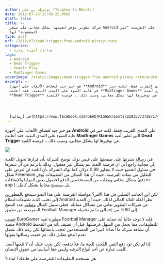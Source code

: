 ```yaml
---
author: يوغرطة بن علي (Youghourta Benali)
date: 2012-07-25T15:08:25.000Z
draft: false
title: >-
  شركة تطوير توفر لعبتها بشكل مجاني على متجر Android احتجاجا على القرصنة "غير
  المعقولة" لها  
type: post
url: /2012/07/dead-trigger-free-android-piracy-rate/
categories:
  - هواتف/ أجهزة لوحية
tags:
  - Android
  - Dead Trigger
  - Google Play
  - Madfinger Games
coverImage: /static/images/dead-trigger-free-android-piracy-rate/android-piracy.png
excerpt: >-
  هو خبر جيد لعشاق الألعاب على أجهزة **Android** على المدى القريب فقط، لكنه خبر
  في غاية السوء على المدى البعيد، فقد أعلنت **Madfinger Games** التي تُطور لُعبة
  **Dead Trigger** عن توفيرها لها بشكل مجاني، وسبب ذلك... قرصنة اللعبة.




  في [رسالة](https://www.facebook.com/DEADTRIGGER/posts/228353737287174) نشرتها
---
```

هو خبر جيد لعشاق الألعاب على أجهزة **Android** على المدى القريب فقط، لكنه خبر في غاية السوء على المدى البعيد، فقد أعلنت **Madfinger Games** التي تُطور لُعبة **Dead Trigger** عن توفيرها لها بشكل مجاني، وسبب ذلك... قرصنة اللعبة.

![](/static/images/dead-trigger-free-android-piracy-rate/android-piracy.png)

في [رسالة](https://www.facebook.com/DEADTRIGGER/posts/228353737287174) نشرتها على صفحتها على فيس بوك، توضح الشركة بأن قرارها تحويل اللعبة إلى مجانية راجع إلى أن قرصنة اللعبة تتم بشكل غير معقول، وذلك بالرغم من أن سعرها في متناول الجميع حيث لا يتجاوز 0.99 دولار، كما تؤكد الشركة بأن اللعبة لن تُعرض على شكل Freemium للتقليل من تبعات القرصنة، حيث أن هذا الشكل من التطبيقات يُوفر بشكل مجاني ويطلب من المستخدمين الدفع لحصول بعض المزايا والإضافات (دفع in-app )، بل سيصبح مجانيا بشكل كامل.

لكن أين الجانب السلبي في هذا الأمر؟ مواصلة القرصنة على هذا النحو سيدفع بالمطورين إلى تجنب كتابة تطبيقات لنظام Android نظرا لقلة العائد المالي لذلك، حيث أن العديد من شركات التطوير تعاني من مشاكل مماثلة، فعلى سبيل المثال [وصلت](http://www.eurogamer.net/articles/2012-07-23-android-piracy-unbelievably-high-dead-trigger-dev) عدد النسخ المقرصنة من تطبيق Football Manager إلى 90% من إجمالي ما تم تحميله.

[حسب](http://www.eurogamer.net/articles/2012-04-24-football-manager-dev-hopes-to-stick-with-android-despite-9-1-piracy-rate) EuroGamer مطورة لعبة Football Manager فإنه لا توجد حاليا أية حماية على منصة Android للتطبيقات، مما يجعل من السهل قرصنتها. قبل أن تضيف بأنه من المُحبط أن تشاهد شركة ما أعدادا كبيرا من المستخدمين تُعجب بأعمالها لكن رغم ذلك تفضل عدم الدفع مقابل ذلك. ثم ختمت رسالتها بقولها:

إذا لم تكن تود دفع الثمن المُحدد للعبة ما، فلا تدفعه، لكن يجب عليك أن لا تلعبها أيضا، اللعب عبارة عن أحد أنواع الترفيه وليس حقا أساسيا من حقوق الإنسان.

هل تستخدم التطبيقات المُقرصنة على هاتفك؟ لماذا؟
